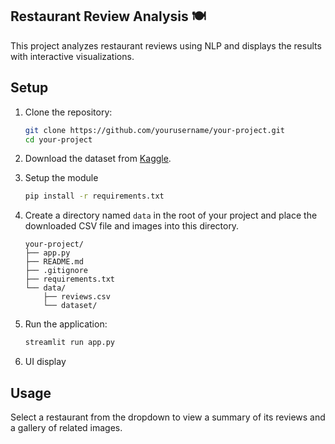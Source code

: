 ## Restaurant Review Analysis 🍽️
This project analyzes restaurant reviews using NLP and displays the results with interactive visualizations.

## Setup

1. Clone the repository:
    ```bash
    git clone https://github.com/yourusername/your-project.git
    cd your-project
    ```
2. Download the dataset from [Kaggle](https://www.kaggle.com/datasets/denizbilginn/google-maps-restaurant-reviews).

3. Setup the module
     ```bash
    pip install -r requirements.txt
    ```

5. Create a directory named `data` in the root of your project and place the downloaded CSV file and images into this directory.

    ```
    your-project/
    ├── app.py
    ├── README.md
    ├── .gitignore
    ├── requirements.txt
    └── data/
        ├── reviews.csv
        └── dataset/
    ```

6. Run the application:
    ```bash
    streamlit run app.py
    ```

7. UI display

    

## Usage

Select a restaurant from the dropdown to view a summary of its reviews and a gallery of related images.
